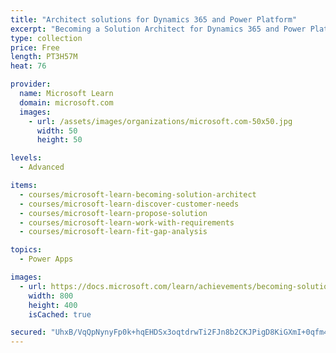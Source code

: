```yaml
---
title: "Architect solutions for Dynamics 365 and Power Platform"
excerpt: "Becoming a Solution Architect for Dynamics 365 and Power Platform."
type: collection
price: Free
length: PT3H57M
heat: 76

provider:
  name: Microsoft Learn
  domain: microsoft.com
  images:
    - url: /assets/images/organizations/microsoft.com-50x50.jpg
      width: 50
      height: 50

levels:
  - Advanced

items:
  - courses/microsoft-learn-becoming-solution-architect
  - courses/microsoft-learn-discover-customer-needs
  - courses/microsoft-learn-propose-solution
  - courses/microsoft-learn-work-with-requirements
  - courses/microsoft-learn-fit-gap-analysis

topics:
  - Power Apps

images:
  - url: https://docs.microsoft.com/learn/achievements/becoming-solution-architect-social.png
    width: 800
    height: 400
    isCached: true

secured: "UhxB/VqQpNynyFp0k+hqEHDSx3oqtdrwTi2FJn8b2CKJPigD8KiGXmI+0qfm4TK3PHu6OpKQd0rPaM+oONCSazTTtyfV8K76UShuCl53UzS1hkqHEc/6sT0itiV+H9NhBkB8nonjMUUd/qbjOUhL5/yB58YwUIs4IS/Mc+nDyCRSy6PUJYdisRzW4YhcsxEvZvVH9uk+K3k6T9HNfvxfQ0LwmI6Xu9ZFfR2ibW4P/H/9SAcT9DXTAAZwb9Eud9VyHVfoawtczaOpZpXkr6aeR7cUuMPLzlzFaKSe1OGd/ACKUJyEH3o6TaebY/dZ3dpLHiXd5kbxfmxDP017kOL9GzqH4mWvuccD+pNKmJViQb4=;3uWLGQK3sx4dX2ZuP3l5Zw=="
---
```


